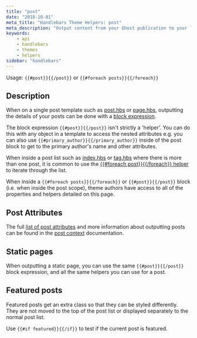 ```yaml
---
title: "post"
date: "2018-10-01"
meta_title: "Handlebars Theme Helpers: post"
meta_description: "Output content from your Ghost publication to your live site using the post Handlebars helper. Read more about Ghost themes!"
keywords:
    - api
    - handlebars
    - themes
    - helpers
sidebar: "handlebars"
---
```


Usage:  `{{#post}}{{/post}}` or `{{#foreach posts}}{{/foreach}}`

## Description

When on a single post template such as [post.hbs](/docs/structure#post-hbs) or [page.hbs](/docs/structure#page-hbs), outputting the details of your posts can be done with a [block expression](/docs/handlebars#block-expressions-scopes-).

The block expression `{{#post}}{{/post}}` isn't strictly a 'helper'. You can do this with any object in a template to access the nested attributes e.g. you can also use `{{#primary_author}}{{/primary_author}}` inside of the post block to get to the primary author's name and other attributes.

When inside a post list such as [index.hbs](/docs/structure#index-hbs) or [tag.hbs](/docs/structure#index-hbs) where there is more than one post, it is common to use the [{{#foreach post}}{{/foreach}} helper](doc:foreach) to iterate through the list.

When inside a `{{#foreach posts}}{{/foreach}}` or `{{#post}}{{/post}}` block (i.e. when inside the post scope), theme authors have access to all of the properties and helpers detailed on this page.

## Post Attributes

The full [list of post attributes](/docs/post-context#post-object-attributes) and more information about outputting posts can be found in the [post context](doc:post-context) documentation.

## Static pages

When outputting a static page, you can use the same `{{#post}}{{/post}}` block expression, and all the same helpers you can use for a post.

## Featured posts

Featured posts get an extra class so that they can be styled differently. They are not moved to the top of the post list or displayed separately to the normal post list.

Use `{{#if featured}}{{/if}}` to test if the current post is featured.

